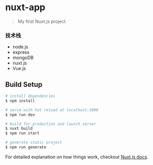 # nuxt-app

> My first Nuxt.js project

### 技术栈
- node.js
- express
- mongoDB
- nuxt.js
- Vue.js

## Build Setup

``` bash
# install dependencies
$ npm install

# serve with hot reload at localhost:3000
$ npm run dev

# build for production and launch server
$ nuxt build
$ npm run start

# generate static project
$ npm run generate
```

For detailed explanation on how things work, checkout [Nuxt.js docs](https://nuxtjs.org).
